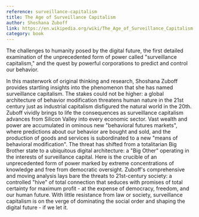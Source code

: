 ```yaml
---
reference: surveillance-capitalism
title: The Age of Surveillance Capitalism
author: Shoshana Zuboff
link: https://en.wikipedia.org/wiki/The_Age_of_Surveillance_Capitalism
category: book
---
```

The challenges to humanity posed by the digital future, the first detailed examination of the unprecedented form of power called "surveillance capitalism," and the quest by powerful corporations to predict and control our behavior.

In this masterwork of original thinking and research, Shoshana Zuboff provides startling insights into the phenomenon that she has named surveillance capitalism. The stakes could not be higher: a global architecture of behavior modification threatens human nature in the 21st century just as industrial capitalism disfigured the natural world in the 20th. Zuboff vividly brings to life the consequences as surveillance capitalism advances from Silicon Valley into every economic sector. Vast wealth and power are accumulated in ominous new "behavioral futures markets", where predictions about our behavior are bought and sold, and the production of goods and services is subordinated to a new "means of behavioral modification". The threat has shifted from a totalitarian Big Brother state to a ubiquitous digital architecture: a "Big Other" operating in the interests of surveillance capital. Here is the crucible of an unprecedented form of power marked by extreme concentrations of knowledge and free from democratic oversight. Zuboff's comprehensive and moving analysis lays bare the threats to 21st-century society: a controlled "hive" of total connection that seduces with promises of total certainty for maximum profit - at the expense of democracy, freedom, and our human future. With little resistance from law or society, surveillance capitalism is on the verge of dominating the social order and shaping the digital future - if we let it.
